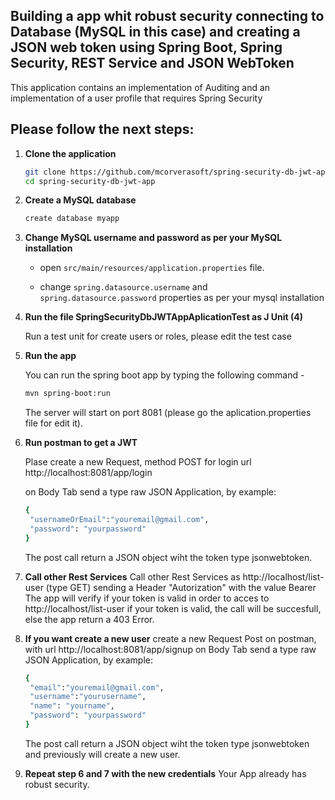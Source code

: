 ## Building a app whit robust security connecting to Database (MySQL in this case) and creating a JSON web token using Spring Boot, Spring Security, REST Service and JSON WebToken

This application contains an implementation of Auditing and an implementation of a user profile that requires Spring Security

## Please follow the next steps:

1. **Clone the application**

	```bash
	git clone https://github.com/mcorverasoft/spring-security-db-jwt-app.git
	cd spring-security-db-jwt-app
	```

2. **Create a MySQL database**

	```bash
	create database myapp
	```

3. **Change MySQL username and password as per your MySQL installation**

	+ open `src/main/resources/application.properties` file.

	+ change `spring.datasource.username` and `spring.datasource.password` properties as per your mysql installation


4. **Run the file SpringSecurityDbJWTAppAplicationTest as J Unit (4)**
	
	Run a test unit for create users or roles, please edit the test case
	
5. **Run the app**

	You can run the spring boot app by typing the following command -

	```bash
	mvn spring-boot:run
	```
	
	The server will start on port 8081 (please go the aplication.properties file for edit it).
	
6. **Run postman to get a JWT**
	
	Plase create a new Request, method POST for login
	url http://localhost:8081/app/login
	
	on Body Tab send a type raw JSON Application, by example:
	```bash
	{
	 "usernameOrEmail":"youremail@gmail.com",
	 "password": "yourpassword"
	}
	```
    The post call return a JSON object wiht the token type jsonwebtoken.
    
 7. **Call other Rest Services**
 	Call other Rest Services as http://localhost/list-user (type GET)
 	sending a Header "Autorization" with the value Bearer<yourtoken>
 	The app will verify if your token is valid in order to acces to http://localhost/list-user 
 	if your token is valid, the call will be succesfull, else the app return a 403 Error.
 	
 8. **If you want create a new user**
 	create a new Request Post on postman, with url http://localhost:8081/app/signup
 	on Body Tab send a type raw JSON Application, by example:
	```bash
	{
	 "email":"youremail@gmail.com",
	 "username":"yourusername",
	 "name": "yourname",
	 "password": "yourpassword"
	}
	```
	 The post call return a JSON object wiht the token type jsonwebtoken and previously will create a new user.

9. **Repeat step 6 and 7 with the new credentials**
	Your App already has robust security.
